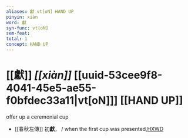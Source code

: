 ```yaml
---
aliases: 獻 vt[oN] HAND UP
pinyin: xiàn
word: 獻
syn-func: vt[oN]
sem-feat: 
total: 1
concept: HAND UP 
---
```

# [[獻]] *[[xiàn]]*  [[uuid-53cee9f8-4041-45e5-ae55-f0bfdec33a11|vt[oN]]] [[HAND UP]]
offer up a ceremonial cup
 - [[春秋左傳]] 初**獻**， / when the first cup was presented,[HXWD](https://hxwd.org/textview.html?location=KR1e0001_tls_002-145a.3)